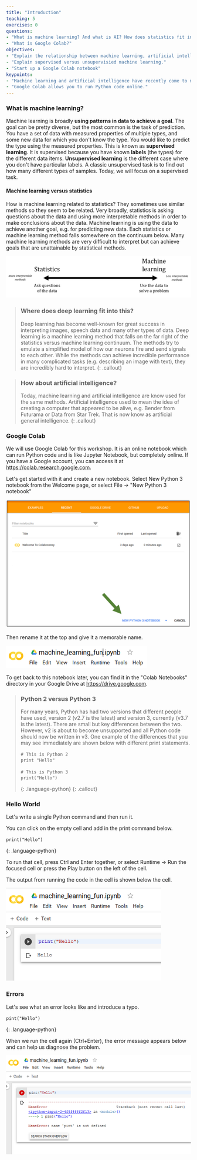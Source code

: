 ```yaml
---
title: "Introduction"
teaching: 5
exercises: 0
questions:
- "What is machine learning? And what is AI? How does statistics fit into this?"
- "What is Google Colab?"
objectives:
- "Explain the relationship between machine learning, artificial intelligence and statistics."
- "Explain supervised versus unsupervisied machine learning."
- "Start up a Google Colab notebook"
keypoints:
- "Machine learning and artificial intelligence have recently come to mean similar things. Often machine learning is the task of using data to achieve a goal. Statistics is the related field focussed on gaining understanding from data."
- "Google Colab allows you to run Python code online."
---
```


### What is machine learning?

Machine learning is broadly **using patterns in data to achieve a goal**. The goal can be pretty diverse, but the most common is the task of prediction. You have a set of data with measured properties of multiple types, and some new data for which you don't know the type. You would like to predict the type using the measured properties. This is known as **supervised learning**. It is supervised because you have known **labels** (the types) for the different data items. **Unsupervised learning** is the different case where you don't have particular labels. A classic unsupervised task is to find out how many different types of samples. Today, we will focus on a supervised task.


#### Machine learning versus statistics

How is machine learning related to statistics? They sometimes use similar methods so they seem to be related. Very broadly, statistics is asking questions about the data and using more interpretable methods in order to make conclusions about the data. Machine learning is using the data to achieve another goal, e.g. for predicting new data. Each statistics or machine learning method falls somewhere on the continuum below. Many machine learning methods are very difficult to interpret but can achieve goals that are unattainable by statistical methods.

![Statistics versus Machine Learning](../figures/stats_vs_ml.png)

> ### Where does deep learning fit into this?
> Deep learning has become well-known for great success in interpreting images, speech data and many other types of data. Deep learning is a machine learning method that falls on the far right of the statistics versus machine learning continuum. The methods try to emulate a simplified model of how our neurons fire and send signals to each other. While the methods can achieve incredible performance in many complicated tasks (e.g. describing an image with text), they are incredibly hard to interpret.
{: .callout}

> ### How about artificial intelligence?
> Today, machine learning and artificial intelligence are know used for the same methods. Artificial intelligence used to mean the idea of creating a computer that appeared to be alive, e.g. Bender from Futurama or Data from Star Trek. That is now know as artificial general intelligence.
{: .callout}

### Google Colab

We will use Google Colab for this workshop. It is an online notebook which can run Python code and is like Jupyter Notebook, but completely online. If you have a Google account, you can access it at <https://colab.research.google.com>.

Let's get started with it and create a new notebook. Select New Python 3 notebook from the Welcome page, or select File -> "New Python 3 notebook"

![Colab Welcome](../figures/colab_welcome.png)

Then rename it at the top and give it a memorable name.

![Renaming notebook](../figures/colab_rename.png)

To get back to this notebook later, you can find it in the "Colab Notebooks" directory in your Google Drive at <https://drive.google.com>.

> ### Python 2 versus Python 3
> For many years, Python has had two versions that different people have used, version 2 (v2.7 is the latest) and version 3, currently (v3.7 is the latest). There are small but key differences between the two. However, v2 is about to become unsupported and all Python code should now be written in v3. One example of the differences that you may see immediately are shown below with different print statements.
> ~~~
> # This is Python 2
> print "Hello"
>
> # This is Python 3
> print("Hello")
> ~~~
> {: .language-python}
{: .callout}

### Hello World

Let's write a single Python command and then run it.

You can click on the empty cell and add in the print command below.

~~~
print("Hello")
~~~
{: .language-python}

To run that cell, press Ctrl and Enter together, or select Runtime -> Run the focused cell or press the Play button on the left of the cell.

The output from running the code in the cell is shown below the cell.

![Running Hello World](../figures/colab_hello.png)

### Errors

Let's see what an error looks like and introduce a typo.

~~~
pint("Hello")
~~~
{: .language-python}

When we run the cell again (Ctrl+Enter), the error message appears below and can help us diagnose the problem.

![Error message from Google Colab](../figures/colab_fail.png)

